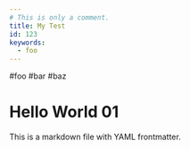 ```yaml
---
# This is only a comment.
title: My Test
id: 123
keywords:
  - foo
---
```

#foo #bar #baz

# Hello World 01

This is a markdown file with YAML frontmatter.
